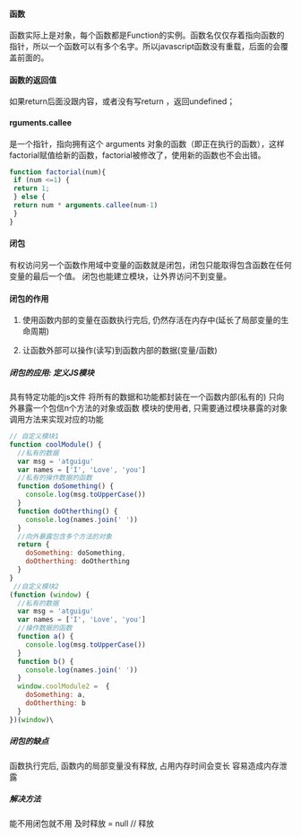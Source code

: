 

#### 函数

函数实际上是对象，每个函数都是Function的实例。函数名仅仅存着指向函数的指针，所以一个函数可以有多个名字。所以javascript函数没有重载，后面的会覆盖前面的。

#### 函数的返回值

如果return后面没跟内容，或者没有写return ，返回undefined；

#### rguments.callee

是一个指针，指向拥有这个 arguments 对象的函数（即正在执行的函数），这样factorial赋值给新的函数，factorial被修改了，使用新的函数也不会出错。

```js
function factorial(num){ 
 if (num <=1) { 
 return 1; 
 } else { 
 return num * arguments.callee(num-1) 
 } 
} 
```

#### 闭包

有权访问另一个函数作用域中变量的函数就是闭包，闭包只能取得包含函数在任何变量的最后一个值。
闭包也能建立模块，让外界访问不到变量。

#### 闭包的作用

1. 使用函数内部的变量在函数执行完后, 仍然存活在内存中(延长了局部变量的生命周期)

2. 让函数外部可以操作(读写)到函数内部的数据(变量/函数)

  ##### 闭包的应用: 定义JS模块

   具有特定功能的js文件
  将所有的数据和功能都封装在一个函数内部(私有的)
  只向外暴露一个包信n个方法的对象或函数
  模块的使用者, 只需要通过模块暴露的对象调用方法来实现对应的功能
```js
// 自定义模块1
function coolModule() {
  //私有的数据
  var msg = 'atguigu'
  var names = ['I', 'Love', 'you']
  //私有的操作数据的函数
  function doSomething() {
    console.log(msg.toUpperCase())
  }
  function doOtherthing() {
    console.log(names.join(' '))
  }
  //向外暴露包含多个方法的对象
  return {
    doSomething: doSomething,
    doOtherthing: doOtherthing
  }
}
 //自定义模块2
(function (window) {
  //私有的数据
  var msg = 'atguigu'
  var names = ['I', 'Love', 'you']
  //操作数据的函数
  function a() {
    console.log(msg.toUpperCase())
  }
  function b() {
    console.log(names.join(' '))
  }
  window.coolModule2 =  {
    doSomething: a,
    doOtherthing: b
  }
})(window)\
```
##### 闭包的缺点

  函数执行完后, 函数内的局部变量没有释放, 占用内存时间会变长
  容易造成内存泄露

##### 解决方法

  能不用闭包就不用
  及时释放 = null // 释放